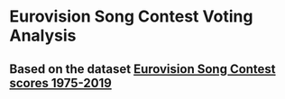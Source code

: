 # Eurovision Song Contest Voting Analysis
## Based on the dataset [Eurovision Song Contest scores 1975-2019](https://www.kaggle.com/datagraver/eurovision-song-contest-scores-19752019)

